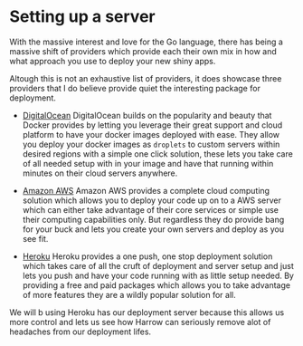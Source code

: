 # Setting up a server
With the massive interest and love for the Go language, there has being a massive
shift of providers which provide each their own mix in how and what approach you
use to deploy your new shiny apps.

Altough this is not an exhaustive list of providers, it does showcase three providers
that I do believe provide quiet the interesting package for deployment.

- [DigitalOcean](https://www.digitalocean.com)
  DigitalOcean builds on the popularity and beauty that Docker provides by letting
  you leverage their great support and cloud platform to have your docker images
  deployed with ease. They allow you deploy your docker images as `droplets` to
  custom servers within desired regions with a simple one click solution, these
  lets you take care of all needed setup with in your image and have that running
  within minutes on their cloud servers anywhere.


- [Amazon AWS](https://aws.amazon.com)
  Amazon AWS provides a complete cloud computing solution which allows you to deploy
  your code up on to a AWS server which can either take advantage of their core
  services or simple use their computing capabilities only. But regardless they
  do provide bang for your buck and lets you create your own servers and deploy
  as you see fit.

- [Heroku](https://www.heroku.com)
  Heroku provides a one push, one stop deployment solution which takes care of all
  the cruft of deployment and server setup and just lets you push and have your
  code running with as little setup needed. By providing a free and paid packages
  which allows you to take advantage of more features they are a wildly popular
  solution for all.


We will b using Heroku has our deployment server because this allows us more control
and lets us see how Harrow can seriously remove alot of headaches from our deployment
lifes.
